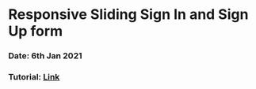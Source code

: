# Responsive Sliding Sign In and Sign Up form

### Date: 6th Jan 2021

### Tutorial: [Link](https://www.youtube.com/watch?v=piG91X4sV2U)
